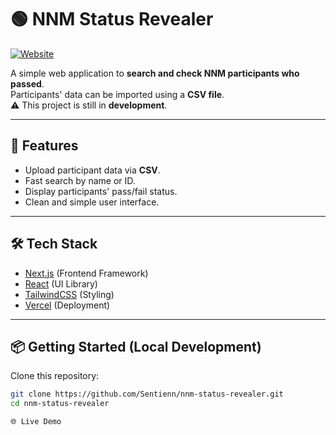 # 🟢 NNM Status Revealer

[![Website](https://img.shields.io/badge/Website-Live-brightgreen)](https://nnm-status-revealer.vercel.app/)  

A simple web application to **search and check NNM participants who passed**.  
Participants' data can be imported using a **CSV file**.  
⚠️ This project is still in **development**.

---

## 🚀 Features
- Upload participant data via **CSV**.
- Fast search by name or ID.
- Display participants' pass/fail status.
- Clean and simple user interface.

---

## 🛠️ Tech Stack
- [Next.js](https://nextjs.org/) (Frontend Framework)  
- [React](https://react.dev/) (UI Library)  
- [TailwindCSS](https://tailwindcss.com/) (Styling)  
- [Vercel](https://vercel.com/) (Deployment)  

---

## 📦 Getting Started (Local Development)

Clone this repository:
```bash
git clone https://github.com/Sentienn/nnm-status-revealer.git
cd nnm-status-revealer

🌐 Live Demo
